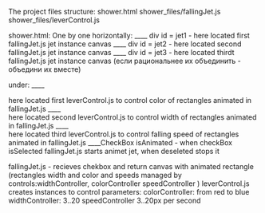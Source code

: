 The project files structure:
shower.html
shower_files/fallingJet.js	
shower_files/leverControl.js

shower.html:
One by one horizontally:
____ div id = jet1 - here located first fallingJet.js jet instance canvas 
____ div id = jet2 - here located second fallingJet.js jet instance canvas
____ div id = jet3 - here located thirdt fallingJet.js jet instance canvas
(если рациональнее их объединить - объедини их вместе)

under:
____<div id = 'colorController'></div> here located first leverControl.js to control color of rectangles animated in fallingJet.js
____<div id = 'widthController'></div> here located second leverControl.js to control width of rectangles animated in fallingJet.js
____<div id = 'speedController'></div> here located third leverControl.js to control falling speed of rectangles animated in fallingJet.js
____CheckBox isAnimated - when checkBox isSelected  fallingJet.js starts animet jet, when deseleted stops it

fallingJet.js - recieves chekbox and  return canvas with animated rectangle (rectangles width and color and speeds managed by controls:widthController, colorController speedController )
leverControl.js creates instances to control parameters:
colorController: from red to blue
widthController: 3..20
speedController 3..20px per second